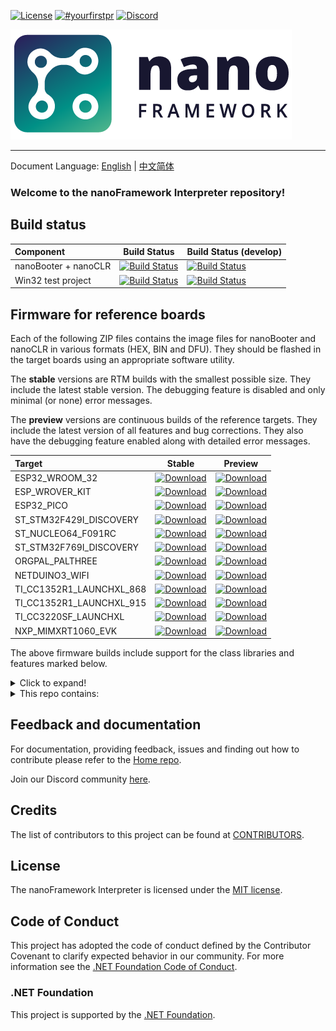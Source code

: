 [![License](https://img.shields.io/badge/License-MIT-blue.svg)](LICENSE) [![#yourfirstpr](https://img.shields.io/badge/first--timers--only-friendly-blue.svg)](https://github.com/nanoframework/Home/blob/master/CONTRIBUTING.md) 
 [![Discord](https://img.shields.io/discord/478725473862549535.svg)](https://discord.gg/gCyBu8T)


![nanoFramework logo](https://github.com/nanoframework/Home/blob/master/resources/logo/nanoFramework-repo-logo.png)

-----
Document Language: [English](README.md) | [中文简体](README.zh-cn.md)

### Welcome to the **nanoFramework** Interpreter repository!

## Build status

| Component | Build Status | Build Status (develop) |
|:-|---|---|
| nanoBooter + nanoCLR | [![Build Status](https://dev.azure.com/nanoframework/nf-interpreter/_apis/build/status/nanoframework.nf-interpreter?branchName=master)](https://dev.azure.com/nanoframework/nf-interpreter/_build/latest?definitionId=34?branchName=master) | [![Build Status](https://dev.azure.com/nanoframework/nf-interpreter/_apis/build/status/nanoframework.nf-interpreter?branchName=develop)](https://dev.azure.com/nanoframework/nf-interpreter/_build/latest?definitionId=34?branchName=develop) |
| Win32 test project | [![Build Status](https://dev.azure.com/nanoframework/nf-interpreter/_apis/build/status/nanoframework.nf-interpreter?branchName=master)](https://dev.azure.com/nanoframework/nf-interpreter/_build/latest?definitionId=34?branchName=master) | [![Build Status](https://dev.azure.com/nanoframework/nf-interpreter/_apis/build/status/nanoframework.nf-interpreter?branchName=develop)](https://dev.azure.com/nanoframework/nf-interpreter/_build/latest?definitionId=34?branchName=develop) |

## Firmware for reference boards

Each of the following ZIP files contains the image files for nanoBooter and nanoCLR in various formats (HEX, BIN and DFU). They should be flashed in the target boards using an appropriate software utility.

The **stable** versions are RTM builds with the smallest possible size. They include the latest stable version. The debugging feature is disabled and only minimal (or none) error messages.

The **preview** versions are continuous builds of the reference targets. They include the latest version of all features and bug corrections. They also have the debugging feature enabled along with detailed error messages.

| Target | Stable | Preview |
|:-|---|---|
| ESP32_WROOM_32 | [ ![Download](https://api.bintray.com/packages/nfbot/nanoframework-images/ESP32_WROOM_32/images/download.svg) ](https://bintray.com/nfbot/nanoframework-images/ESP32_WROOM_32/_latestVersion) | [ ![Download](https://api.bintray.com/packages/nfbot/nanoframework-images-dev/ESP32_WROOM_32/images/download.svg) ](https://bintray.com/nfbot/nanoframework-images-dev/ESP32_WROOM_32/_latestVersion) |
| ESP_WROVER_KIT | [ ![Download](https://api.bintray.com/packages/nfbot/nanoframework-images/ESP_WROVER_KIT/images/download.svg) ](https://bintray.com/nfbot/nanoframework-images/ESP_WROVER_KIT/_latestVersion) | [ ![Download](https://api.bintray.com/packages/nfbot/nanoframework-images-dev/ESP_WROVER_KIT/images/download.svg) ](https://bintray.com/nfbot/nanoframework-images-dev/ESP_WROVER_KIT/_latestVersion) |
| ESP32_PICO | [ ![Download](https://api.bintray.com/packages/nfbot/nanoframework-images/ESP32_PICO/images/download.svg) ](https://bintray.com/nfbot/nanoframework-images/ESP32_PICO/_latestVersion) | [ ![Download](https://api.bintray.com/packages/nfbot/nanoframework-images-dev/ESP32_PICO/images/download.svg) ](https://bintray.com/nfbot/nanoframework-images-dev/ESP32_PICO/_latestVersion) |
| ST_STM32F429I_DISCOVERY | [ ![Download](https://api.bintray.com/packages/nfbot/nanoframework-images/ST_STM32F429I_DISCOVERY/images/download.svg) ](https://bintray.com/nfbot/nanoframework-images/ST_STM32F429I_DISCOVERY/_latestVersion) | [ ![Download](https://api.bintray.com/packages/nfbot/nanoframework-images-dev/ST_STM32F429I_DISCOVERY/images/download.svg) ](https://bintray.com/nfbot/nanoframework-images-dev/ST_STM32F429I_DISCOVERY/_latestVersion) |
| ST_NUCLEO64_F091RC | [ ![Download](https://api.bintray.com/packages/nfbot/nanoframework-images/ST_NUCLEO64_F091RC/images/download.svg) ](https://bintray.com/nfbot/nanoframework-images/ST_NUCLEO64_F091RC/_latestVersion) | [ ![Download](https://api.bintray.com/packages/nfbot/nanoframework-images-dev/ST_NUCLEO64_F091RC/images/download.svg) ](https://bintray.com/nfbot/nanoframework-images-dev/ST_NUCLEO64_F091RC/_latestVersion) |
| ST_STM32F769I_DISCOVERY | [ ![Download](https://api.bintray.com/packages/nfbot/nanoframework-images/ST_STM32F769I_DISCOVERY/images/download.svg) ](https://bintray.com/nfbot/nanoframework-images/ST_STM32F769I_DISCOVERY/_latestVersion) | [ ![Download](https://api.bintray.com/packages/nfbot/nanoframework-images-dev/ST_STM32F769I_DISCOVERY/images/download.svg) ](https://bintray.com/nfbot/nanoframework-images-dev/ST_STM32F769I_DISCOVERY/_latestVersion) |
| ORGPAL_PALTHREE | [ ![Download](https://api.bintray.com/packages/nfbot/nanoframework-images/ORGPAL_PALTHREE/images/download.svg) ](https://bintray.com/nfbot/nanoframework-images/ORGPAL_PALTHREE/_latestVersion) | [ ![Download](https://api.bintray.com/packages/nfbot/nanoframework-images-dev/ORGPAL_PALTHREE/images/download.svg) ](https://bintray.com/nfbot/nanoframework-images-dev/ORGPAL_PALTHREE/_latestVersion) |
| NETDUINO3_WIFI | [ ![Download](https://api.bintray.com/packages/nfbot/nanoframework-images/NETDUINO3_WIFI/images/download.svg) ](https://bintray.com/nfbot/nanoframework-images/NETDUINO3_WIFI/_latestVersion) | [ ![Download](https://api.bintray.com/packages/nfbot/nanoframework-images-dev/NETDUINO3_WIFI/images/download.svg) ](https://bintray.com/nfbot/nanoframework-images-dev/NETDUINO3_WIFI/_latestVersion) |
| TI_CC1352R1_LAUNCHXL_868 | [ ![Download](https://api.bintray.com/packages/nfbot/nanoframework-images/TI_CC1352R1_LAUNCHXL_868/images/download.svg) ](https://bintray.com/nfbot/nanoframework-images/TI_CC1352R1_LAUNCHXL_868/_latestVersion) | [ ![Download](https://api.bintray.com/packages/nfbot/nanoframework-images-dev/TI_CC1352R1_LAUNCHXL_868/images/download.svg) ](https://bintray.com/nfbot/nanoframework-images-dev/TI_CC1352R1_LAUNCHXL_868/_latestVersion) |
| TI_CC1352R1_LAUNCHXL_915 | [ ![Download](https://api.bintray.com/packages/nfbot/nanoframework-images/TI_CC1352R1_LAUNCHXL_915/images/download.svg) ](https://bintray.com/nfbot/nanoframework-images/TI_CC1352R1_LAUNCHXL_915/_latestVersion) | [ ![Download](https://api.bintray.com/packages/nfbot/nanoframework-images-dev/TI_CC1352R1_LAUNCHXL_915/images/download.svg) ](https://bintray.com/nfbot/nanoframework-images-dev/TI_CC1352R1_LAUNCHXL_915/_latestVersion) |
| TI_CC3220SF_LAUNCHXL | [ ![Download](https://api.bintray.com/packages/nfbot/nanoframework-images/TI_CC3220SF_LAUNCHXL/images/download.svg) ](https://bintray.com/nfbot/nanoframework-images/TI_CC3220SF_LAUNCHXL/_latestVersion) | [ ![Download](https://api.bintray.com/packages/nfbot/nanoframework-images-dev/TI_CC3220SF_LAUNCHXL/images/download.svg) ](https://bintray.com/nfbot/nanoframework-images-dev/TI_CC3220SF_LAUNCHXL/_latestVersion) |
| NXP_MIMXRT1060_EVK | [ ![Download](https://api.bintray.com/packages/nfbot/nanoframework-images/NXP_MIMXRT1060_EVK/images/download.svg) ](https://bintray.com/nfbot/nanoframework-images/NXP_MIMXRT1060_EVK/_latestVersion) | [ ![Download](https://api.bintray.com/packages/nfbot/nanoframework-images-dev/NXP_MIMXRT1060_EVK/images/download.svg) ](https://bintray.com/nfbot/nanoframework-images-dev/NXP_MIMXRT1060_EVK/_latestVersion) |

The above firmware builds include support for the class libraries and features marked below.

<details>
  <summary>Click to expand!</summary>

  | Target                  | Gpio               | Spi                | I2c                | Pwm                | Adc                | Dac                | Serial             | OneWire            | Events             | SWO                | Networking         | Large Heap         | UI         |
  |:-:                      |:-:                 |:-:                 |:-:                 |:-:                 |:-:                 |:-:                 |:-:                 |:-:                 |:-:                 |:-:                 |:-:                 |:-:                 |:-:                 |
  | ESP32_WROOM_32          | :heavy_check_mark: | :heavy_check_mark: | :heavy_check_mark: | :heavy_check_mark: | :heavy_check_mark: | :heavy_check_mark: | :heavy_check_mark: | :heavy_check_mark: | :heavy_check_mark: |                    | :heavy_check_mark: | :heavy_check_mark: |                    |
  | ESP_WROVER_KIT          | :heavy_check_mark: | :heavy_check_mark: | :heavy_check_mark: | :heavy_check_mark: | :heavy_check_mark: | :heavy_check_mark: | :heavy_check_mark: | :heavy_check_mark: | :heavy_check_mark: |                    | :heavy_check_mark: | :heavy_check_mark: | :heavy_check_mark: |
  | ESP32_PICO          | :heavy_check_mark: | :heavy_check_mark: | :heavy_check_mark: | :heavy_check_mark: | :heavy_check_mark: | :heavy_check_mark: | :heavy_check_mark: | :heavy_check_mark: | :heavy_check_mark: |                    | :heavy_check_mark: | :heavy_check_mark: |                    |
  | ST_STM32F429I_DISCOVERY | :heavy_check_mark: | :heavy_check_mark: | :heavy_check_mark: | :heavy_check_mark: | :heavy_check_mark: |                    | :heavy_check_mark: | :heavy_check_mark: | :heavy_check_mark: | :heavy_check_mark: |                    | :heavy_check_mark: |                    |
  | ST_NUCLEO64_F091RC      | :heavy_check_mark: | :heavy_check_mark: | :heavy_check_mark: | :heavy_check_mark: |                    |                    | :heavy_check_mark: | :heavy_check_mark: | :heavy_check_mark: | :heavy_check_mark: |                    |                    |                    |
  | ST_STM32F769I_DISCOVERY | :heavy_check_mark: | :heavy_check_mark: | :heavy_check_mark: | :heavy_check_mark: | :heavy_check_mark: | :heavy_check_mark: | :heavy_check_mark: | :heavy_check_mark: | :heavy_check_mark: | :heavy_check_mark: | :heavy_check_mark: | :heavy_check_mark: | :heavy_check_mark: |
  | ORGPAL_PALTHREE | :heavy_check_mark: | :heavy_check_mark: | :heavy_check_mark: | :heavy_check_mark: | :heavy_check_mark: | :heavy_check_mark: | :heavy_check_mark: | :heavy_check_mark: | :heavy_check_mark: | :heavy_check_mark: | :heavy_check_mark: | :heavy_check_mark: |
  | MBN_QUAIL               | :heavy_check_mark: | :heavy_check_mark: | :heavy_check_mark: | :heavy_check_mark: |                    |                    | :heavy_check_mark: | :heavy_check_mark: | :heavy_check_mark: |                    |                    |                    |                    |
  | NETDUINO3_WIFI          | :heavy_check_mark: | :heavy_check_mark: | :heavy_check_mark: | :heavy_check_mark: | :heavy_check_mark: |                    | :heavy_check_mark: | :heavy_check_mark: | :heavy_check_mark: |                    |                    |                    |                    |
  | TI_CC1352R1_LAUNCHXL_868 | :heavy_check_mark: |  |  |  |  |                    |                    |                    |  |                    |  |                    |                    |
  | TI_CC1352R1_LAUNCHXL_915 | :heavy_check_mark: |  |  |  |  |                    |                    |                    |  |                    |  |                    |                    |
  | TI_CC3220SF_LAUNCHXL    | :heavy_check_mark: | :heavy_check_mark: | :heavy_check_mark: | :heavy_check_mark: | :heavy_check_mark: |                    |                    |                    | :heavy_check_mark: |                    | :heavy_check_mark: |                    |                    |
  | NXP_MIMXRT1060_EVK           | :heavy_check_mark: |  |  |  |  |  | :heavy_check_mark:  |                    | :heavy_check_mark: |                    | :heavy_check_mark: | :heavy_check_mark: |                    |
</details>

<details>
  <summary>This repo contains:</summary>

  * **nanoFramework** agnostic blocks
    * [CLR](src/CLR)
    * [HAL](src/HAL)
    * [PAL](src/PAL)
  * Target reference for CMSIS OS
    * [ChibiOS](targets/CMSIS-OS/ChibiOS)
      * Reference target boards
        * [Mikrobus QUAIL](targets/CMSIS-OS/ChibiOS/MBN_QUAIL)
        * [OrgPal PalThree](targets/CMSIS-OS/ChibiOS/ORGPAL_PALTHREE)
        * [ST NUCLEO64 F091RC](targets/CMSIS-OS/ChibiOS/ST_NUCLEO64_F091RC)
        * [ST STM32F429I DISCOVERY](targets/CMSIS-OS/ChibiOS/ST_STM32F429I_DISCOVERY)
        * [ST STM32F769I DISCOVERY](targets/CMSIS-OS/ChibiOS/ST_STM32F769I_DISCOVERY)
        * [Wilderness Labs Netduino3 WiFi](targets/CMSIS-OS/ChibiOS/NETDIUNO3_WIFI)
      * ChibiOS overlay for **nanoFramework**
        * [STM32 1.Wire driver](targets/CMSIS-OS/ChibiOS/nf-overlay/os/hal/src/stm32_onewire)
        * [STM32 CRC32 driver](targets/CMSIS-OS/ChibiOS/nf-overlay/os/hal/src/stm32_crc)
        * [STM32 Flash driver](targets/CMSIS-OS/ChibiOS/nf-overlay/os/hal/src/stm32_flash)
        * [STM32 Flexible Memory Controller driver](targets/CMSIS-OS/ChibiOS/nf-overlay/os/hal/src/stm32_fsmc)
        * [STM32 Random number generator driver](targets/CMSIS-OS/ChibiOS/nf-overlay/os/hal/src/stm32_rng)
  * Target reference for FreeRTOS
    * [ESP32_WROOM_32](targets/FreeRTOS_ESP32/ESP32_WROOM_32)
    * [NXP_MIMXRT1060_EVK](targets/FreeRTOS/NXP/NXP_MIMXRT1060_EVK)
  * Target references for TI SimpleLink
    * [TI CC1352R1_LAUNCHXL](targets/TI-SimpleLink/TI_CC1352R1_LAUNCHXL)
    * [TI CC3220SF_LAUNCHXL](targets/TI-SimpleLink/TI_CC3220SF_LAUNCHXL)
  * Target reference for other OSes
    * [Win32 OS (test project only at this time)](targets/os/win32)
  * [CMake files for the build system](CMake)
</details>

## Feedback and documentation

For documentation, providing feedback, issues and finding out how to contribute please refer to the [Home repo](https://github.com/nanoframework/Home).

Join our Discord community [here](https://discord.gg/gCyBu8T).

## Credits

The list of contributors to this project can be found at [CONTRIBUTORS](https://github.com/nanoframework/Home/blob/master/CONTRIBUTORS.md).

## License

The nanoFramework Interpreter is licensed under the [MIT license](LICENSE.md).

## Code of Conduct

This project has adopted the code of conduct defined by the Contributor Covenant to clarify expected behavior in our community.
For more information see the [.NET Foundation Code of Conduct](https://dotnetfoundation.org/code-of-conduct).

### .NET Foundation

This project is supported by the [.NET Foundation](https://dotnetfoundation.org).
